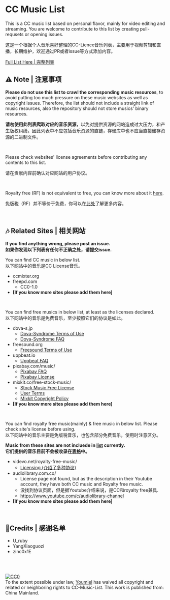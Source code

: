 # CC Music List

This is a CC music list based on personal flavor, mainly for video editing and streaming. You are welcome to contribute to this list by creating pull-requsets or opening issues.

这是一个根据个人音乐喜好整理的CC-Lience音乐列表，主要用于视频剪辑和直播，长期维护，欢迎通过PR或者issue等方式添加内容。

[Full List Here | 完整列表](list.csv)

## ⚠ Note | 注意事项

**Please do not use this list to crawl the corresponding music resources**, to avoid putting too much pressure on these music websites as well as copyright issues. Therefore, the list should not include a straight link of music resources, also the repository should not store musics' binary resources.

**请勿使用此列表爬取对应的音乐资源**，以免对提供资源的网站造成过大压力，和产生版权纠纷。因此列表中不应包括音乐资源的直链，存储库中也不应当直接储存资源的二进制文件。

<br>

Please check websites' license agreements before contributing any contents to this list.

请在贡献内容前确认对应网站的用户协议。

<br>

Royalty free (RF) is not equivalent to free, you can know more about it [here](https://en.wikipedia.org/wiki/Royalty-free).

免版税（RF）并不等价于免费，你可以在[此处](https://baike.baidu.com/item/RF/3756823)了解更多内容。

<br>

## 🎶 Related Sites | 相关网站

**If you find anything wrong, please post an issue. <br>**
**如果你发现以下列表有任何不正确之处，请提交issue.**

You can find CC music in below list.<br>
以下网站中的音乐是CC License音乐。

- ccmixter.org
- freepd.com
  - CC0-1.0
- **[If you know more sites please add them here]**

<br>

You can find free musics in below list, at least as  the licenses declared.<br>
以下网站中的音乐是免费音乐，至少按照它们的协议是如此。

- dova-s.jp
  - [Dova-Syndrome Terms of Use](https://dova-s.jp/EN/_contents/agreement/)
  - [Dova-Syndrome FAQ](https://dova-s.jp/_contents/faq/)
- freesound.org
  - [Freesound Terms of Use](https://freesound.org/help/tos_web/)
- uppbeat.io
  - [Uppbeat FAQ](https://uppbeat.io/help/general-faq)
- pixabay.com/music/
  - [Pixabay FAQ](https://pixabay.com/service/faq/)
  - [Pixabay License](https://pixabay.com/service/license/)
- mixkit.co/free-stock-music/
  - [Stock Music Free License](https://mixkit.co/license/#musicFree)
  - [User Terms](https://mixkit.co/terms/)
  - [Mixkit Copyright Policy](https://mixkit.co/copyright/)
- **[If you know more sites please add them here]**

<br>

You can find royalty free music(mainly) & free music in below list. Please check site's license before using. <br>
以下网站中的音乐主要是免版税音乐，也包含部分免费音乐，使用时注意区分。

**Music from these sites are not incluede in [list](list.csv) currently.<br>**
**它们提供的音乐目前不会被收录在[表格](list.csv)中。**

- videvo.net/royalty-free-music/
  - [Licensing (介绍了多种协议)](https://help.videvo.net/category/6-licensing)
- audiolibrary.com.co/
  - License page not found, but as the description in their Youtube account, they have both CC music and Royalty free music.
  - 没找到协议页面，但是据Youtube介绍来说，是CC和royalty free兼具.
  - https://www.youtube.com/c/audiolibrary-channel
- **[If you know more sites please add them here]**


<br>

## 📝Credits | 感谢名单
- U_ruby
- YangXiaoguozi
- zinc0x1E

<br></br>

<p xmlns:dct="http://purl.org/dc/terms/" xmlns:vcard="http://www.w3.org/2001/vcard-rdf/3.0#">
  <a rel="license"
     href="http://creativecommons.org/publicdomain/zero/1.0/">
    <img src="http://i.creativecommons.org/p/zero/1.0/88x31.png" style="border-style: none;" alt="CC0" />
  </a>
  <br />
  To the extent possible under law,
  <a rel="dct:publisher"
     href="https://github.com/Youmiel/CC-Music-List">
    <span property="dct:title">Youmiel</span></a>
  has waived all copyright and related or neighboring rights to
  <span property="dct:title">CC-Music-List</span>.
This work is published from:
<span property="vcard:Country" datatype="dct:ISO3166"
      content="CN" about="https://github.com/Youmiel/CC-Music-List">
  China Mainland</span>.
</p>
